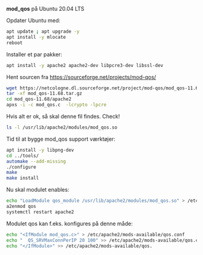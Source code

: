 **mod_qos** på Ubuntu 20.04 LTS

Opdater Ubuntu med:

```bash
apt update ; apt upgrade -y
apt install -y mlocate 
reboot
```

Installer et par pakker:

```bash
apt install -y apache2 apache2-dev libpcre3-dev libssl-dev

```

Hent sourcen fra https://sourceforge.net/projects/mod-qos/
```bash
wget https://netcologne.dl.sourceforge.net/project/mod-qos/mod_qos-11.68.tar.gz
tar -xf mod_qos-11.68.tar.gz
cd mod_qos-11.68/apache2
apxs -i -c mod_qos.c  -lcrypto -lpcre
```

Hvis alt er ok, så skal denne fil findes. Check!
```bash
ls -l /usr/lib/apache2/modules/mod_qos.so
```

Tid til at bygge mod_qos support værktøjer:
```bash
apt install -y libpng-dev
cd ../tools/
automake --add-missing
./configure
make
make install
```

Nu skal modulet enables:
```bash
echo "LoadModule qos_module /usr/lib/apache2/modules/mod_qos.so" > /etc/apache2/mods-available/qos.load
a2enmod qos
systemctl restart apache2
```

Modulet qos kan f.eks. konfigures på denne måde:
```bash
echo "<IfModule mod_qos.c>" > /etc/apache2/mods-available/qos.conf
echo "	QS_SRVMaxConnPerIP 20 100" >> /etc/apache2/mods-available/qos.conf
echo "</IfModule>" >> /etc/apache2/mods-available/qos.
```

